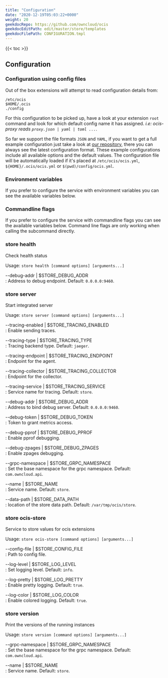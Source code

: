 ```yaml
---
title: "Configuration"
date: "2020-12-19T05:03:22+0000"
weight: 20
geekdocRepo: https://github.com/owncloud/ocis
geekdocEditPath: edit/master/store/templates
geekdocFilePath: CONFIGURATION.tmpl
---
```


{{< toc >}}

## Configuration

### Configuration using config files

Out of the box extensions will attempt to read configuration details from:

```console
/etc/ocis
$HOME/.ocis
./config
```

For this configuration to be picked up, have a look at your extension `root` command and look for which default config name it has assigned. *i.e: ocis-proxy reads `proxy.json | yaml | toml ...`*.

So far we support the file formats `JSON` and `YAML`, if you want to get a full example configuration just take a look at [our repository](https://github.com/owncloud/ocis/tree/master/config), there you can always see the latest configuration format. These example configurations include all available options and the default values. The configuration file will be automatically loaded if it's placed at `/etc/ocis/ocis.yml`, `${HOME}/.ocis/ocis.yml` or `$(pwd)/config/ocis.yml`.

### Environment variables

If you prefer to configure the service with environment variables you can see the available variables below.

### Commandline flags

If you prefer to configure the service with commandline flags you can see the available variables below. Command line flags are only working when calling the subcommand directly.

### store health

Check health status

Usage: `store health [command options] [arguments...]`

--debug-addr | $STORE_DEBUG_ADDR  
: Address to debug endpoint. Default: `0.0.0.0:9460`.

### store server

Start integrated server

Usage: `store server [command options] [arguments...]`

--tracing-enabled | $STORE_TRACING_ENABLED  
: Enable sending traces.

--tracing-type | $STORE_TRACING_TYPE  
: Tracing backend type. Default: `jaeger`.

--tracing-endpoint | $STORE_TRACING_ENDPOINT  
: Endpoint for the agent.

--tracing-collector | $STORE_TRACING_COLLECTOR  
: Endpoint for the collector.

--tracing-service | $STORE_TRACING_SERVICE  
: Service name for tracing. Default: `store`.

--debug-addr | $STORE_DEBUG_ADDR  
: Address to bind debug server. Default: `0.0.0.0:9460`.

--debug-token | $STORE_DEBUG_TOKEN  
: Token to grant metrics access.

--debug-pprof | $STORE_DEBUG_PPROF  
: Enable pprof debugging.

--debug-zpages | $STORE_DEBUG_ZPAGES  
: Enable zpages debugging.

--grpc-namespace | $STORE_GRPC_NAMESPACE  
: Set the base namespace for the grpc namespace. Default: `com.owncloud.api`.

--name | $STORE_NAME  
: Service name. Default: `store`.

--data-path | $STORE_DATA_PATH  
: location of the store data path. Default: `/var/tmp/ocis/store`.

### store ocis-store

Service to store values for ocis extensions

Usage: `store ocis-store [command options] [arguments...]`

--config-file | $STORE_CONFIG_FILE  
: Path to config file.

--log-level | $STORE_LOG_LEVEL  
: Set logging level. Default: `info`.

--log-pretty | $STORE_LOG_PRETTY  
: Enable pretty logging. Default: `true`.

--log-color | $STORE_LOG_COLOR  
: Enable colored logging. Default: `true`.

### store version

Print the versions of the running instances

Usage: `store version [command options] [arguments...]`

--grpc-namespace | $STORE_GRPC_NAMESPACE  
: Set the base namespace for the grpc namespace. Default: `com.owncloud.api`.

--name | $STORE_NAME  
: Service name. Default: `store`.

